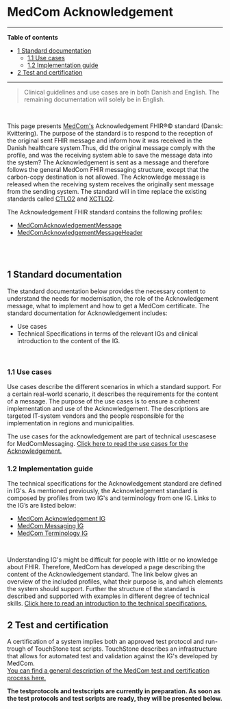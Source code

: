 <!-- <a href="https://medcomdk.github.io/MedComLandingPage/">Return</a> -->
<!-- HomePage -->

# MedCom Acknowledgement  
<hr/>

 **Table of contents**
* [1 Standard documentation](#1-standard-documentation)
  * [1.1 Use cases](#11-use-cases)
  * [1.2 Implementation guide](#12-implementation-guide)
* [2 Test and certification](#2-test-and-certification)

<hr/>

  > Clinical guidelines and use cases are in both Danish and English. The remaining documentation will solely be in English.
<br>

This page presents [MedCom's](https://www.medcom.dk/) Acknowledgement FHIR&reg;&copy; standard (Dansk: Kvittering). The purpose of the standard is to respond to the reception of the original sent FHIR message and inform how it was received in the Danish healthcare system.Thus, did the original message comply with the profile, and was the receiving system able to save the message data into the system?
The Acknowledgement is sent as a message and therefore follows the general MedCom FHIR messaging structure, except that the carbon-copy destination is not allowed. The Acknowledge message is released when the receiving system receives the originally sent message from the sending system.
The standard will in time replace the existing standards called <a href="http://svn.medcom.dk/svn/releases/Standarder/Den%20gode%20CONTRL/EDI/Dokumentation/" target="_blank">CTLO2</a> and
<a href="http://svn.medcom.dk/svn/releases/Standarder/Den%20gode%20CONTRL/XML/Dokumentation/" target="_blank">XCTLO2</a>.

The Acknowledgement FHIR standard contains the following profiles: 
* <a href="https://build.fhir.org/ig/medcomdk/dk-medcom-acknowledgement/StructureDefinition-medcom-messaging-acknowledgement.html" target="_blank">MedComAcknowledgementMessage</a>
* <a href="https://build.fhir.org/ig/medcomdk/dk-medcom-acknowledgement/StructureDefinition-medcom-messaging-acknowledgementHeader.html" target="_blank">MedComAcknowledgementMessageHeader</a>
<br>
<br>

## 1 Standard documentation 
The standard documentation below provides the necessary content to understand the needs for modernisation, the role of the Acknowledgement message, what to implement and how to get a MedCom certificate. The standard documentation for Acknowledgement includes:
  * Use cases
  * Technical Specifications in terms of the relevant IGs and clinical introduction to the content of the IG.
<p>&nbsp;</p>

<!-- ### 1.1 Clinical Guidelines 
The clinical guidelines is the foundation for the *STANDARDNAME* standard. It describes the clinical needs for the modernization, the requirement for the content of the standard and how the standard supports the business requirements. It is the primary textual part of the documentation for *STANDARDNAME*. It is important for both implementers and business specialists to understand the clinical guidelines to ensure that the implemented standard supports the requirements.

Below can the clinical guidelines in Danish and English be found:

[Danish: Sundhedsfaglige retningslinjer](assets/documents/Clinical-guidelines-DA.md) <br> 
[English: Clinical guidelines](assets/documents/Clinical-guidelines-ENG.md)  -->

### 1.1 Use cases
Use cases describe the different scenarios in which a standard support. For a certain real-world scenario, it describes the requirements for the content of a message. The purpose of the use cases is to ensure a coherent implementation and use of the Acknowledgement. The descriptions are targeted IT-system vendors and the people responsible for the implementation in regions and municipalities.

The use cases for the acknowledgement are part of technical usescasese for MedComMessaging. 
<a href="https://medcomtest.sharepoint.com/sites/FHIR-ModerniseringafMedComStandarder/Delte%20dokumenter/Forms/AllItems.aspx?id=%2Fsites%2FFHIR%2DModerniseringafMedComStandarder%2FDelte%20dokumenter%2FArbejde%20med%20use%20case%20skabelon%2FGenerelle%20tekniske%20use%20cases%20v1%2E0%2E0%2Drc%2E1%2Epdf&parent=%2Fsites%2FFHIR%2DModerniseringafMedComStandarder%2FDelte%20dokumenter%2FArbejde%20med%20use%20case%20skabelon&p=true&wdLOR=c639CCA73%2D6C01%2D41CA%2DA05C%2D0E8385E7C85B&ct=1660113451968&or=Outlook-Body&cid=D6A4ACBD-5C6D-468E-95D3-DFF450AAAD62&ga=1" target="_blank">Click here to read the use cases for the Acknowledgement.</a>  
<!-- Below, you can find the use cases both in Danish and English : -->

<!-- [Danish: Use cases](assets/documents/UseCases-DA.md) <br> 
[English: Use cases](assets/documents/UseCases-ENG.md)  -->

### 1.2 Implementation guide
The technical specifications for the Acknowledgement standard are defined in IG's. As mentioned previously, the Acknowledgement standard is composed by profiles from two IG's and terminology from one IG. Links to the IG’s are listed below:
* <a href="https://build.fhir.org/ig/medcomdk/dk-medcom-acknowledgement/" target="_blank">MedCom Acknowledgement IG</a>
*	<a href="https://build.fhir.org/ig/medcomdk/dk-medcom-messaging/" target="_blank">MedCom Messaging IG</a>
*	<a href="https://build.fhir.org/ig/medcomdk/dk-medcom-terminology/" target="_blank">MedCom Terminology IG</a>
<p>&nbsp;</p>

<!-- forslag til ændring -->
<!-- The IG's are targeted people with good knowledge abut FHIR. It can therefore be difficult for people with little or no knowledege about FHIR to understand the IG content. 
To make it easier to understand the IG's content MedCom has developed af page where you will find  description of the most important information including the overview of the included profiles,  their purpose and which elements the system should support. --> 

Understanding IG's might be difficult for people with little or no knowledge about FHIR.  Therefore, MedCom has developed a page describing the content of the Acknowledgement standard. The link below gives an overview of the included profiles, what their purpose is, and which elements the system should support. Further the structure of the standard is described and supported with examples in different degree of technical skills.
[Click here to read an introduction to the technical specifications.](assets/documents/IntroToTecSpecENG.md)


## 2 Test and certification
A certification of a system implies both an approved test protocol and run-trough of TouchStone test scripts. TouchStone describes an infrastructure that allows for automated test and validation against the IG's developed by MedCom. 
<br>
<a href="https://medcomdk.github.io/MedComLandingPage/#3-test-and-certification" target="_blank"> You can find a general description of the MedCom test and certification process here.</a> 

<b>The testprotocols and testscripts are currently in preparation. As soon as the test protocols and test scripts are ready, they will be presented below.</b>

<!-- **Sending a HospitalNotification message**
  * Testprotocol
  * TouchStone Testscripts
<p>&nbsp;</p>
 
**Receiving a HospitalNotification message**
  * Testprotocol
  * TouchStone Testscripts
<p>&nbsp;</p> -->


